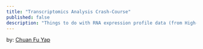 ```yaml
---
title: "Transcriptomics Analysis Crash-Course"
published: false
description: "Things to do with RNA expression profile data (from High-Throughput Sequencing)"
---
```

by: [Chuan Fu Yap](https://chuanfuyap.github.io)
